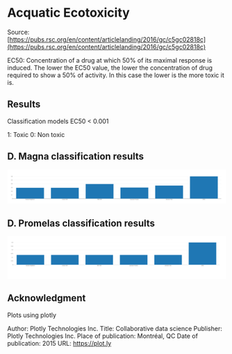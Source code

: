 # Acquatic Ecotoxicity

Source: [https://pubs.rsc.org/en/content/articlelanding/2016/gc/c5gc02818c](https://pubs.rsc.org/en/content/articlelanding/2016/gc/c5gc02818c)


EC50: Concentration of a drug at which 50% of its maximal response is induced. 
      The lower the EC50 value, the lower the concentration of drug required to 
      show a 50% of activity. In this case the lower is the more toxic it is.


Results
-------

Classification models EC50 < 0.001

1: Toxic
0: Non toxic

## D. Magna classification results
![D. Magna classification results](https://raw.githubusercontent.com/gmrandazzo/ClassPipeliner/main/AcquaticEcoToxicity/dmagna_results.png)

## D. Promelas classification results
![D. Promelas classification results](https://raw.githubusercontent.com/gmrandazzo/ClassPipeliner/main/AcquaticEcoToxicity/dpromelas_results.png)


Acknowledgment
--------------

Plots using plotly

Author: Plotly Technologies Inc. Title: Collaborative data science Publisher: Plotly Technologies Inc. Place of publication: Montréal, QC Date of publication: 2015 URL: https://plot.ly
